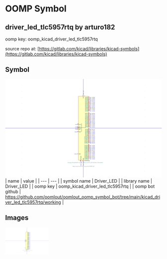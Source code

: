 # OOMP Symbol  
## driver_led_tlc5957rtq  by arturo182  
  
oomp key: oomp_kicad_driver_led_tlc5957rtq  
  
source repo at: [https://gitlab.com/kicad/libraries/kicad-symbols](https://gitlab.com/kicad/libraries/kicad-symbols)  
## Symbol  
  
[![working.png](working_600.png)](working.png)  
| name | value | 
| --- | --- | 
| symbol name | Driver_LED | 
| library name | Driver_LED | 
| oomp key | oomp_kicad_driver_led_tlc5957rtq | 
| oomp bot github | https://github.com/oomlout/oomlout_oomp_symbol_bot/tree/main/kicad_driver_led_tlc5957rtq/working | 
## Images  
  
[![working.png](working_140.png)](working.png)  

